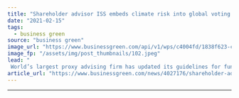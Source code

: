 ```yaml
---
title: "Shareholder advisor ISS embeds climate risk into global voting guidelines"
date: "2021-02-15"
tags: 
  - business green
source: "business green"
image_url: "https://www.businessgreen.com/api/v1/wps/c4004fd/1838f623-cb7e-4c79-92d7-799006cc35c2/10/office-silhouette-meeting-people-185x114.jpeg"
image_fp: "/assets/img/post_thumbnails/102.jpeg"
lead: "
 World’s largest proxy advising firm has updated its guidelines for fund managers to vote against board members who fail to account for climate risk ..."
article_url: "https://www.businessgreen.com/news/4027176/shareholder-advisor-iss-embeds-climate-risk-global-voting-guidelines"
---
```


---
